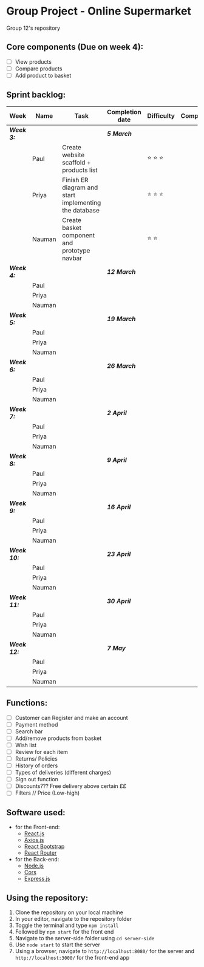 # Group Project - Online Supermarket
 Group 12's repository
 
## Core components (Due on week 4):
 - [ ] View products
 - [ ] Compare products
 - [ ] Add product to basket
 
## Sprint backlog:
| Week | Name | Task | Completion date| Difficulty | Completed? |
| --- | --- | --- | --- | --- | --- |
| **_Week 3:_** | | | **_5 March_** |
| | Paul | Create website scaffold + products list |  | :star: :star: :star: |
| | Priya | Finish ER diagram and start implementing the database | | :star: :star: :star: |
| | Nauman | Create basket component and prototype navbar | | :star: :star: |
| **_Week 4:_** | | | **_12 March_** |
| | Paul |  |  | |
| | Priya | | | |
| | Nauman | | | |
| **_Week 5:_** | | | **_19 March_** |
| | Paul |  |  | |
| | Priya | | | |
| | Nauman | | | |
| **_Week 6:_** | | | **_26 March_** |
| | Paul |  |  | |
| | Priya | | | |
| | Nauman | | | |
| **_Week 7:_** | | | **_2 April_** |
| | Paul |  |  | |
| | Priya | | | |
| | Nauman | | | |
| **_Week 8:_** | | | **_9 April_** |
| | Paul |  |  | |
| | Priya | | | |
| | Nauman | | | |
| **_Week 9:_** | | | **_16 April_** |
| | Paul |  |  | |
| | Priya | | | |
| | Nauman | | | |
| **_Week 10:_** | | | **_23 April_** |
| | Paul |  |  | |
| | Priya | | | |
| | Nauman | | | |
| **_Week 11:_** | | | **_30 April_** |
| | Paul |  |  | |
| | Priya | | | |
| | Nauman | | | |
| **_Week 12:_** | | | **_7 May_** |
| | Paul |  |  |  |
| | Priya |  | |  |
| | Nauman |  | |  |



  
## Functions:
- [ ] Customer can Register and make an account 
- [ ] Payment method 
- [ ] Search bar 
- [ ] Add/remove products from basket 
- [ ] Wish list 
- [ ] Review for each item 
- [ ] Returns/ Policies  
- [ ] History of orders 
- [ ] Types of deliveries (different charges) 
- [ ] Sign out function 
- [ ] Discounts??? Free delivery above certain ££ 
- [ ] Filters // Price (Low-high) 
 
## Software used: 
- for the Front-end:
  - [React.js](https://reactjs.org/)
  - [Axios.js](https://github.com/axios/axios)
  - [React Bootstrap](https://react-bootstrap.github.io/)
  - [React Router](https://reactrouter.com/)
- for the Back-end:
  - [Node.js](https://nodejs.org/en/)
  - [Cors](https://www.npmjs.com/package/cors)
  - [Express.js](https://expressjs.com/)

## Using the repository:
 1. Clone the repository on your local machine
 2. In your editor, navigate to the repository folder
 3. Toggle the terminal and type `npm install`
 4. Followed by `npm start` for the front end
 5. Navigate to the server-side folder using `cd server-side`
 6. Use `node start` to start the server
 7. Using a browser, navigate to `http://localhost:8080/` for the server and `http://localhost:3000/` for the front-end app
